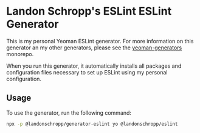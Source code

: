 # Landon Schropp's ESLint ESLint Generator

This is my personal Yeoman ESLint generator. For more information on this generator an my other
generators, please see the [yeoman-generators](https://github.com/LandonSchropp/yeoman-generators)
monorepo.

When you run this generator, it automatically installs all packages and configuration files
necessary to set up ESLint using my personal configuration.

## Usage

To use the generator, run the following command:

``` sh
npx -p @landonschropp/generator-eslint yo @landonschropp/eslint
```
